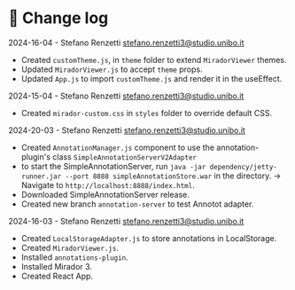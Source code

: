 # 📑 Change log

2024-16-04 - Stefano Renzetti <stefano.renzetti3@studio.unibo.it>

- Created `customTheme.js`, in `theme` folder to extend `MiradorViewer` themes.
- Updated `MiradorViewer.js` to accept `theme` props.
- Updated `App.js` to import `customTheme.js` and render it in the useEffect.

2024-15-04 - Stefano Renzetti <stefano.renzetti3@studio.unibo.it>

- Created `mirador-custom.css` in `styles` folder to override default CSS.

2024-20-03 - Stefano Renzetti <stefano.renzetti3@studio.unibo.it>

- Created `AnnotationManager.js` component to use the annotation-plugin's class `SimpleAnnotationServerV2Adapter`
- to start the SimpleAnnotationServer, run `java -jar dependency/jetty-runner.jar --port 8888 simpleAnnotationStore.war` in the directory. -> Navigate to `http://localhost:8888/index.html`.
- Downloaded SimpleAnnotationServer release.
- Created new branch `annotation-server` to test Annotot adapter.

2024-16-03 - Stefano Renzetti <stefano.renzetti3@studio.unibo.it>

- Created `LocalStorageAdapter.js` to store annotations in LocalStorage.
- Created `MiradorViewer.js`.
- Installed `annotations-plugin`.
- Installed Mirador 3.
- Created React App.
